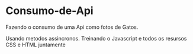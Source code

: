 # Consumo-de-Api
Fazendo o consumo de uma Api como fotos de Gatos.

Usando metodos assincronos. 
Treinando o Javascript e todos os resursos CSS e HTML juntamente 
